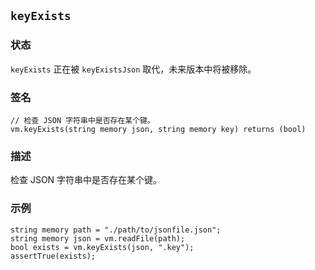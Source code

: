 ## `keyExists`

### 状态

`keyExists` 正在被 `keyExistsJson` 取代，未来版本中将被移除。

### 签名

```solidity
// 检查 JSON 字符串中是否存在某个键。
vm.keyExists(string memory json, string memory key) returns (bool)
```

### 描述

检查 JSON 字符串中是否存在某个键。

### 示例

```solidity
string memory path = "./path/to/jsonfile.json";
string memory json = vm.readFile(path);
bool exists = vm.keyExists(json, ".key");
assertTrue(exists);
```